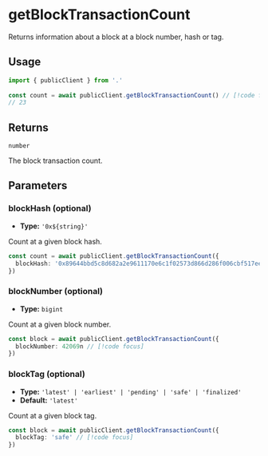 # getBlockTransactionCount

Returns information about a block at a block number, hash or tag.

## Usage

```ts
import { publicClient } from '.'
 
const count = await publicClient.getBlockTransactionCount() // [!code focus:99]
// 23
```

## Returns

`number`

The block transaction count.

## Parameters

### blockHash (optional)

- **Type:** `'0x${string}'`

Count at a given block hash.

```ts
const count = await publicClient.getBlockTransactionCount({
  blockHash: '0x89644bbd5c8d682a2e9611170e6c1f02573d866d286f006cbf517eec7254ec2d' // [!code focus]
})
```

### blockNumber (optional)

- **Type:** `bigint`

Count at a given block number.

```ts
const block = await publicClient.getBlockTransactionCount({
  blockNumber: 42069n // [!code focus]
})
```

### blockTag (optional)

- **Type:** `'latest' | 'earliest' | 'pending' | 'safe' | 'finalized'`
- **Default:** `'latest'`

Count at a given block tag.

```ts
const block = await publicClient.getBlockTransactionCount({
  blockTag: 'safe' // [!code focus]
})
```